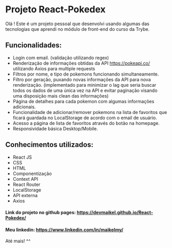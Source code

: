   # Projeto React-Pokedex
  
  Olá ! Este é um projeto pessoal que desenvolvi usando algumas das tecnologias que aprendi no módulo de front-end do curso da Trybe.
  
   ## Funcionalidades:
    
  * Login com email. (validação utilizando regex)
  * Renderização de informações obtidas da API https://pokeapi.co/ utilizando Axios para multiple requests
  * Filtros por nome, e tipo de pokemons funcionando simultaneamente.
  * Filtro por geração, puxando novas informações da API para nova renderização. (implementado para minimizar o lag que seria buscar todos os dados de uma única vez na API e evitar paginação visando uma disposição mais clean das informações)
  * Página de detalhes para cada pokemon com algumas informações adicionais.
  * Funcionalidade de adicionar/remover pokemons na lista de favoritos que ficará guardada no LocalStorage de acordo com o email de usuário.
  * Acesso a página de lista de favoritos através do botão na homepage.
  * Responsividade básica Desktop/Mobile.
  
   ## Conhecimentos utilizados:
    
  * React JS
  * CSS
  * HTML
  * Componentização
  * Context API
  * React Router
  * LocalStorage
  * API externa
  * Axios
  
  #### Link do projeto no github pages: https://devmaikel.github.io/React-Pokedex/
  #### Meu linkedin: https://www.linkedin.com/in/maikelmy/
  
  Até mais! ^^
